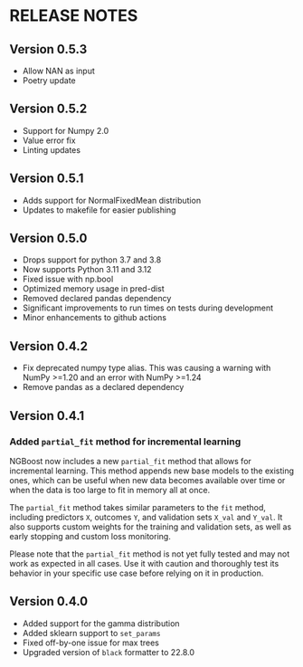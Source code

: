 # RELEASE NOTES

## Version 0.5.3

* Allow NAN as input
* Poetry update

## Version 0.5.2

* Support for Numpy 2.0
* Value error fix
* Linting updates

## Version 0.5.1

* Adds support for NormalFixedMean distribution
* Updates to makefile for easier publishing

## Version 0.5.0

* Drops support for python 3.7 and 3.8
* Now supports Python 3.11 and 3.12
* Fixed issue with np.bool
* Optimized memory usage in pred-dist
* Removed declared pandas dependency
* Significant improvements to run times on tests during development
* Minor enhancements to github actions

## Version 0.4.2

* Fix deprecated numpy type alias. This was causing a warning with NumPy >=1.20 and an error with NumPy >=1.24
* Remove pandas as a declared dependency

## Version 0.4.1

### Added `partial_fit` method for incremental learning

NGBoost now includes a new `partial_fit` method that allows for incremental learning. This method appends new base models to the existing ones, which can be useful when new data becomes available over time or when the data is too large to fit in memory all at once.

The `partial_fit` method takes similar parameters to the `fit` method, including predictors `X`, outcomes `Y`, and validation sets `X_val` and `Y_val`. It also supports custom weights for the training and validation sets, as well as early stopping and custom loss monitoring.

Please note that the `partial_fit` method is not yet fully tested and may not work as expected in all cases. Use it with caution and thoroughly test its behavior in your specific use case before relying on it in production.

## Version 0.4.0

* Added support for the gamma distribution
* Added sklearn support to `set_params`
* Fixed off-by-one issue for max trees
* Upgraded version of `black` formatter to 22.8.0
